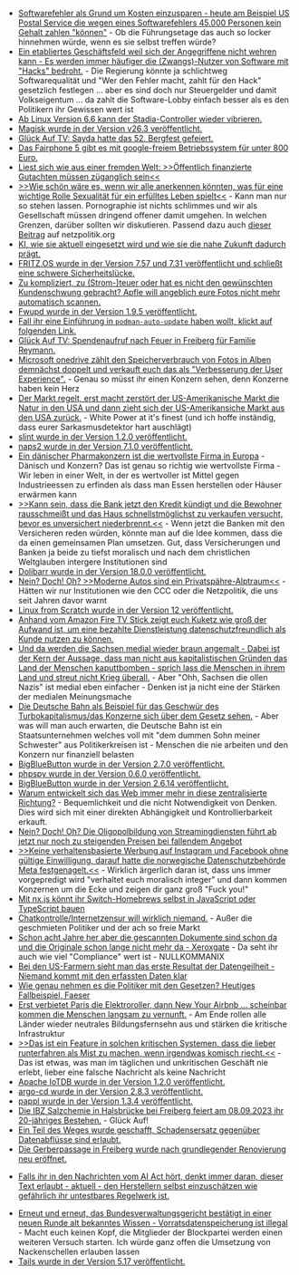 * [Softwarefehler als Grund um Kosten einzusparen - heute am Beispiel US Postal Service die wegen eines Softwarefehlers 45.000 Personen kein Gehalt zahlen "können"](http://blog.fefe.de/?ts=9a0a2427) - Ob die Führungsetage das auch so locker hinnehmen würde, wenn es sie selbst treffen würde?
* [Ein etabliertes Geschäftsfeld weil sich der Angegriffene nicht wehren kann - Es werden immer häufiger die (Zwangs)-Nutzer von Software mit "Hacks" bedroht.](https://www.borncity.com/blog/2023/09/03/40-mehr-cyberangriffe-auf-regierungsbehrden-und-ffentlichen-dienstleistungssektor/) - Die Regierung könnte ja schlichtweg Softwarequalität und "Wer den Fehler macht, zahlt für den Hack" gesetzlich festlegen ... aber es sind doch nur Steuergelder und damit Volkseigentum ... da zahlt die Software-Lobby einfach besser als es den Politikern ihr Gewissen wert ist
* [Ab Linux Version 6.6 kann der Stadia-Controller wieder vibrieren.](https://www.phoronix.com/news/Linux-6.6-HID)
* [Magisk wurde in der Version v26.3 veröffentlicht.](https://github.com/topjohnwu/Magisk/releases/tag/v26.3)
* [Glück Auf TV: Sayda hatte das 52. Bergfest gefeiert.](https://www.youtube.com/watch?v=USEHkMUwwrU)
* [Das Fairphone 5 gibt es mit google-freiem Betriebssystem für unter 800 Euro.](https://www.linux-magazin.de/news/mit-google-freiem-e-os-murena-fairphone-5-vorbestellbar/)
* [Liest sich wie aus einer fremden Welt: >>Öffentlich finanzierte Gutachten müssen züganglich sein<<](https://netzpolitik.org/2023/oeffentliches-geld-oeffentliches-gut-oeffentlich-finanzierte-gutachten-muessen-zueganglich-sein/)
* [>>Wie schön wäre es, wenn wir alle anerkennen könnten, was für eine wichtige Rolle Sexualität für ein erfülltes Leben spielt<<](https://netzpolitik.org/2023/buchauszug-wir-brauchen-paedagogische-pornos-ab-16-jahren/) - Kann man nur so stehen lassen. Pornographie ist nichts schlimmes und wir als Gesellschaft müssen dringend offener damit umgehen. In welchen Grenzen, darüber sollten wir diskutieren. Passend dazu auch [dieser Beitrag](https://netzpolitik.org/2023/doppel-rezension-gleitgel-fuer-die-pornodebatte/) auf netzpolitik.org
* [KI, wie sie aktuell eingesetzt wird und wie sie die nahe Zukunft dadurch prägt.](https://media.ccc.de/v/camp2023-57566-wir_muessen_ueber_ki_sprechen)
* [FRITZ.OS wurde in der Version 7.57 und 7.31 veröffentlicht und schließt eine schwere Sicherheitslücke.](https://www.borncity.com/blog/2023/09/04/fritz-os-7-57-7-31-als-sicherheitsupdate-schliet-schwerwiegende-sicherheitslcke/)
* [Zu kompliziert, zu (Strom-)teuer oder hat es nicht den gewünschten Kundenschwung gebracht? Apfle will angeblich eure Fotos nicht mehr automatisch scannen.](https://netzpolitik.org/2023/anlasslose-massenueberwachung-apple-begruendet-aus-fuer-automatischen-foto-scan/)
* [Fwupd wurde in der Version 1.9.5 veröffentlicht.](https://www.phoronix.com/news/Fwupd-1.9.5-Released)
* [Fall ihr eine Einführung in `podman-auto-update` haben wollt, klickt auf folgenden Link.](https://www.opensourcerers.org/2023/09/04/automatically-update-containers-with-podman-auto-update/)
* [Glück Auf TV: Spendenaufruf nach Feuer in Freiberg für Familie Reymann.](https://www.youtube.com/watch?v=qFv-KFMudi8)
* [Microsoft onedrive zählt den Speicherverbrauch von Fotos in Alben demnächst doppelt und verkauft euch das als "Verbesserung der User Experience".](https://www.borncity.com/blog/2023/09/05/onedrive-fotos-in-alben-zhlen-beim-speicherverbrauch-ab-mitte-oktober-2023-doppelt/) - Genau so müsst ihr einen Konzern sehen, denn Konzerne haben kein Herz
* [Der Markt regelt, erst macht zerstört der US-Amerikanische Markt die Natur in den USA und dann zieht sich der US-Amerikansiche Markt aus den USA zurück.](http://blog.fefe.de/?ts=9a08dd5e) - White Power at it's finest (und ich hoffe inständig, dass eurer Sarkasmusdetektor hart auschlägt)
* [slint wurde in der Version 1.2.0 veröffentlicht.](https://github.com/slint-ui/slint/releases/tag/v1.2.0)
* [naps2 wurde in der Version 7.1.0 veröffentlicht.](https://github.com/cyanfish/naps2/releases/tag/v7.1.0)
* [Ein dänischer Pharmakonzern ist die wertvollste Firma in Europa](http://blog.fefe.de/?ts=9a095dcb) - Dänisch und Konzern? Das ist genau so richtig wie wertvollste Firma - Wir leben in einer Welt, in der es wertvoller ist Mittel gegen Industrieessen zu erfinden als dass man Essen herstellen oder Häuser erwärmen kann
* [>>Kann sein, dass die Bank jetzt den Kredit kündigt und die Bewohner rausschmeißt und das Haus schnellstmöglichst zu verkaufen versucht, bevor es unversichert niederbrennt.<<](http://blog.fefe.de/?ts=9a08289a) - Wenn jetzt die Banken mit den Versicheren reden würden, könnte man auf die Idee kommen, dass die da einen gemeinsamen Plan umsetzen. Gut, dass Versicherungen und Banken ja beide zu tiefst moralisch und nach dem christlichen Weltglauben intergere Institutionen sind
* [Dolibarr wurde in der Version 18.0.0 veröffentlicht.](https://github.com/Dolibarr/dolibarr/releases/tag/18.0.0)
* [Nein? Doch! Oh? >>Moderne Autos sind ein Privatspähre-Alptraum<<](https://netzpolitik.org/2023/untersuchung-von-us-datenschutzbestimmungen-moderne-autos-sind-ein-privatsphaere-alptraum/) - Hätten wir nur Institutionen wie den CCC oder die Netzpolitik, die uns seit Jahren davor warnt
* [Linux from Scratch wurde in der Version 12 veröffentlicht.](https://www.linux-magazin.de/news/linux-from-scratch-in-version-12/)
* [Anhand vom Amazon Fire TV Stick zeigt euch Kuketz wie groß der Aufwand ist, um eine bezahlte Dienstleistung datenschutzfreundlich als Kunde nutzen zu können.](https://www.kuketz-blog.de/datenschutzfreundliche-nutzung-von-amazon-fire-tv/)
* [Und da werden die Sachsen medial wieder braun angemalt - Dabei ist der Kern der Aussage, dass man nicht aus kapitalistischen Gründen das Land der Menschen kaputtbomben - sprich lass die Menschen in ihrem Land und streut nicht Krieg überall.](http://blog.fefe.de/?ts=9a0630bd) - Aber "Ohh, Sachsen die ollen Nazis" ist medial eben einfacher - Denken ist ja nicht eine der Stärken der medialen Meinungsmache
* [Die Deutsche Bahn als Beispiel für das Geschwür des Turbokapitalismus/das Konzerne sich über dem Gesetz sehen.](http://blog.fefe.de/?ts=9a064f67) - Aber was will man auch erwarten, die Deutsche Bahn ist ein Staatsunternehmen welches voll mit "dem dummen Sohn meiner Schwester" aus Politikerkreisen ist - Menschen die nie arbeiten und den Konzern nur finanziell belasten
* [BigBlueButton wurde in der Version 2.7.0 veröffentlicht.](https://github.com/bigbluebutton/bigbluebutton/releases/tag/v2.7.0)
* [phpspy wurde in der Version 0.6.0 veröffentlicht.](https://github.com/adsr/phpspy/releases/tag/v0.6.0)
* [BigBlueButton wurde in der Version 2.6.14 veröffentlicht.](hhttps://github.com/bigbluebutton/bigbluebutton/releases/tag/v2.6.1)
* [Warum entwickelt sich das Web immer mehr in diese zentralisierte Richtung?](https://media.ccc.de/v/gpn21-188-von-der-freiheit-zur-abhngigkeit-eine-kurze-geschichte-der-kommerzialisierung-des-internets) - Bequemlichkeit und die nicht Notwendigkeit von Denken. Dies wird sich mit einer direkten Abhängigkeit und Kontrollierbarkeit erkauft.
* [Nein? Doch! Oh? Die Oligopolbildung von Streamingdiensten führt ab jetzt nur noch zu steigenden Preisen bei fallendem Angebot](https://tuxproject.de/blog/2023/09/liegengebliebenes-vom-6-september-2023/)
* [>>Keine verhaltensbasierte Werbung auf Instagram und Facebook ohne gültige Einwilligung, darauf hatte die norwegische Datenschutzbehörde Meta festgenagelt.<<](https://netzpolitik.org/2023/verbot-von-ueberwachungswerbung-meta-verliert-vor-gericht-gegen-norwegische-datenschutzbehoerde/) - Wirklich ärgerlich daran ist, dass uns immer vorgepredigt wird "verhaltet euch moralisch integer" und dann kommen Konzernen um die Ecke und zeigen dir ganz groß "Fuck you!"
* [Mit nx.js könnt ihr Switch-Homebrews selbst in JavaScript oder TypeScript bauen](https://wiidatabase.de/nx-js-v0-0-17-switch-homebrews-mit-javascript-erstellen/)
* [Chatkontrolle/Internetzensur will wirklich niemand.](https://netzpolitik.org/2023/ungeahnte-allianzen-so-breit-ist-der-widerspruch-gegen-die-chatkontrolle/) - Außer die geschmieten Politiker und der ach so freie Markt
* [Schon acht Jahre her aber die gescannten Dokumente sind schon da und die Originale schon lange nicht mehr da - Xeroxgate](https://media.ccc.de/v/31c3_-_6558_-_de_-_saal_g_-_201412282300_-_traue_keinem_scan_den_du_nicht_selbst_gefalscht_hast_-_david_kriesel) - Da seht ihr auch wie viel "Compliance" wert ist - NULLKOMMANIX
* [Bei den US-Farmern sieht man das erste Resultat der Datengeilheit - Niemand kommt mit den erfassten Daten klar](https://www.borncity.com/blog/2023/09/06/datenfluten-toyotas-fabriken-durch-fehlenden-server-speicher-lahm-gelegt-us-farmer-sthnen-ber-datenflut/)
* [Wie genau nehmen es die Politiker mit den Gesetzen? Heutiges Fallbeispiel, Faeser](http://blog.fefe.de/?ts=9a049c8c)
* [Erst verbietet Paris die Elektroroller, dann New Your Airbnb ... scheinbar kommen die Menschen langsam zu vernunft.](http://blog.fefe.de/?ts=9a04e9d9) - Am Ende rollen alle Länder wieder neutrales Bildungsfernsehn aus und stärken die kritische Infrastruktur
* [>>Das ist ein Feature in solchen kritischen Systemen, dass die lieber runterfahren als Mist zu machen, wenn irgendwas komisch riecht.<<](http://blog.fefe.de/?ts=9a04caa3) - Das ist etwas, was man im täglichen und unkritischen Geschäft nie erlebt, lieber eine falsche Nachricht als keine Nachricht
* [Apache IoTDB wurde in der Version 1.2.0 veröffentlicht.](https://github.com/apache/iotdb/releases/tag/v1.2.0)
* [argo-cd wurde in der Version 2.8.3 veröffentlicht.](https://github.com/argoproj/argo-cd/releases/tag/v2.8.3)
* [pappl wurde in der Version 1.3.4 veröffentlicht.](https://github.com/michaelrsweet/pappl/releases/tag/v1.3.4)
* [Die IBZ Salzchemie in Halsbrücke bei Freiberg feiert am 08.09.2023 ihr 20-jähriges Bestehen.](https://www.mdr.de/video/mdr-videos/a/video-753090.html) - Glück Auf!
* [Ein Teil des Weges wurde geschafft, Schadensersatz gegenüber Datenabflüsse sind erlaubt.](https://netzpolitik.org/2023/urteil-zu-datenleak-bei-facebook-wer-schadenersatz-will-muss-konkret-werden/)
* [Die Gerberpassage in Freiberg wurde nach grundlegender Renovierung neu eröffnet.](https://www.youtube.com/watch?v=3mgrHfo24PA)
+ [Falls ihr in den Nachrichten vom AI Act hört, denkt immer daran, dieser Text erlaubt - aktuell - den Herstellern selbst einzuschätzen wie gefährlich ihr untestbares Regelwerk ist.](https://netzpolitik.org/2023/ai-act-ein-riesengrosses-schlupfloch-fuer-die-industrie/)
* [Erneut und erneut, das Bundesverwaltungsgericht bestätigt in einer neuen Runde alt bekanntes Wissen - Vorratsdatenspeicherung ist illegal](https://netzpolitik.org/2023/bundesverwaltungsgericht-vorratsdatenspeicherung-ist-und-bleibt-illegal/) - Macht euch keinen Kopf, die Mitglieder der Blockpartei werden einen weiteren Versuch starten. Ich würde ganz offen die Umsetzung von Nackenschellen erlauben lassen
* [Tails wurde in der Version 5.17 veröffentlicht.](https://www.linux-magazin.de/news/tails-5-17-mehr-drucker-weniger-bugs/)
